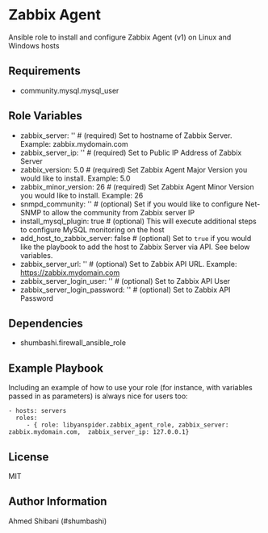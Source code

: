 Zabbix Agent
=========

Ansible role to install and configure Zabbix Agent (v1) on Linux and Windows hosts

Requirements
------------

- community.mysql.mysql_user

Role Variables
--------------

- zabbix_server: '' # (required) Set to hostname of Zabbix Server. Example: zabbix.mydomain.com
- zabbix_server_ip: '' # (required) Set to Public IP Address of Zabbix Server
- zabbix_version: 5.0 # (required) Set Zabbix Agent Major Version you would like to install. Example: 5.0
- zabbix_minor_version: 26 # (required) Set Zabbix Agent Minor Version you would like to install. Example: 26
- snmpd_community: '' # (optional) Set if you would like to configure Net-SNMP to allow the community from Zabbix server IP
- install_mysql_plugin: true # (optional) This will execute additional steps to configure MySQL monitoring on the host
- add_host_to_zabbix_server: false # (optional) Set to `true` if you would like the playbook to add the host to Zabbix Server via API. See below variables.
- zabbix_server_url: '' # (optional) Set to Zabbix API URL. Example: https://zabbix.mydomain.com
- zabbix_server_login_user: '' # (optional) Set to Zabbix API User
- zabbix_server_login_password: '' # (optional) Set to Zabbix API Password

Dependencies
------------

- shumbashi.firewall_ansible_role


Example Playbook
----------------

Including an example of how to use your role (for instance, with variables passed in as parameters) is always nice for users too:

    - hosts: servers
      roles:
         - { role: libyanspider.zabbix_agent_role, zabbix_server: zabbix.mydomain.com,  zabbix_server_ip: 127.0.0.1}

License
-------

MIT

Author Information
------------------

Ahmed Shibani (#shumbashi)